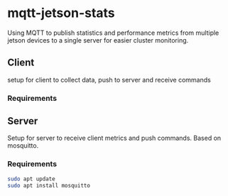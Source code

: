 # mqtt-jetson-stats

Using MQTT to publish statistics and performance metrics from multiple jetson
devices to a single server for easier cluster monitoring.

## Client

setup for client to collect data, push to server and receive commands

### Requirements

## Server

Setup for server to receive client metrics and push commands. Based on mosquitto.

### Requirements

```sh
sudo apt update
sudo apt install mosquitto
```
